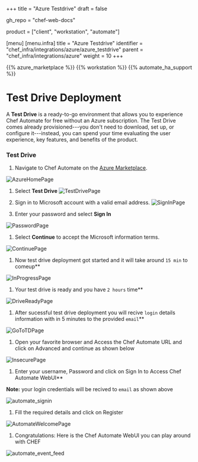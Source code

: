 +++
title = "Azure Testdrive"
draft = false

gh_repo = "chef-web-docs"

product = ["client", "workstation", "automate"]

[menu]
  [menu.infra]
    title = "Azure Testdrive"
    identifier = "chef_infra/integrations/azure/azure_testdrive"
    parent = "chef_infra/integrations/azure"
    weight = 10
+++

{{% azure_marketplace %}}
{{% workstation %}}
{{% automate_ha_support %}}

# Test Drive Deployment

A **Test Drive** is a ready-to-go environment that allows you to experience Chef Automate for free without an Azure subscription. The Test Drive comes already provisioned---you don't need to download, set up, or configure it---instead, you can spend your time evaluating the user experience, key features, and benefits of the product.

### Test Drive

1. Navigate to Chef Automate on the [Azure Marketplace](https://azuremarketplace.microsoft.com/en-us/marketplace/apps/chef-software.chef-automate).

![AzureHomePage](/images/az_home.png)

1. Select **Test Drive**
  ![TestDrivePage](/images/az_testdrive.png)

1. Sign in to Microsoft account with a valid email address.
  ![SignInPage](/images/az_signin.png)

1. Enter your password and select **Sign In**

![PasswordPage](/images/ms_pass.png)

1. Select **Continue** to accept the Microsoft information terms.

![ContinuePage](/images/az_test_continue.png)

1. Now test drive deployment got started and it will take around `15 min` to comeup**

![InProgressPage](/images/az_test_progress.png)

1. Your test drive is ready and you have `2 hours` time**

![DriveReadyPage](/images/az_test_ready.png)

1. After sucessful test drive deployment you will recive `login` details information with in 5 minutes to the provided `email`**

![GoToTDPage](/images/az_test_goto.png)

1. Open your favorite browser and Access the Chef Automate URL and click on Advanced and continue as shown below

![InsecurePage](/images/automate_insecure_page.png)

1. Enter your username, Password and click on Sign In to Access Chef Automate WebUI**

**Note:**  your login credentials will be recived to `email` as shown above

![automate_signin](/images/automate_signin.png)

1. Fill the required details and click on Register

![AutomateWelcomePage](/images/automate_welcome.png)

1. Congratulations: Here is the Chef Automate WebUI you can play around with CHEF

![automate_event_feed](/images/automate_event_feed_empty.png)
